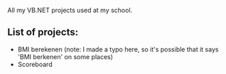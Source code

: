 All my VB.NET projects used at my school.

## List of projects:
* BMI berekenen (note: I made a typo here, so it's possible that it says 'BMI berkenen' on some places)
* Scoreboard